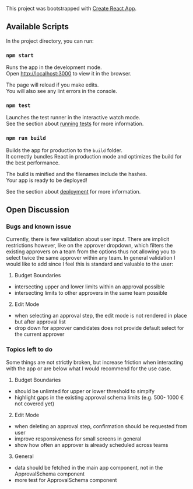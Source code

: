This project was bootstrapped with [Create React App](https://github.com/facebook/create-react-app).

## Available Scripts

In the project directory, you can run:

### `npm start`

Runs the app in the development mode.<br />
Open [http://localhost:3000](http://localhost:3000) to view it in the browser.

The page will reload if you make edits.<br />
You will also see any lint errors in the console.

### `npm test`

Launches the test runner in the interactive watch mode.<br />
See the section about [running tests](https://facebook.github.io/create-react-app/docs/running-tests) for more information.

### `npm run build`

Builds the app for production to the `build` folder.<br />
It correctly bundles React in production mode and optimizes the build for the best performance.

The build is minified and the filenames include the hashes.<br />
Your app is ready to be deployed!

See the section about [deployment](https://facebook.github.io/create-react-app/docs/deployment) for more information.

## Open Discussion

### Bugs and known issue
Currently, there is few validation about user input. There are implicit restrictions however, like on the approver dropdown, which filters the existing approvers on a team from the options thus not allowing you to select twice the same approver within any team. In general validation I would like to add since I feel this is standard and valuable to the user:

1. Budget Boundaries
* intersecting upper and lower limits within an approval possible
* intersecting limits to other approvers in the same team possible

2. Edit Mode
* when selecting an approval step, the edit mode is not rendered in place but after approval list 
* drop down for approver candidates does not provide default select for the current approver


### Topics left to do
Some things are not strictly broken, but increase friction when interacting with the app or are below what I would recommend for the use case.

1. Budget Boundaries
* should be unlimted for upper or lower threshold to simplfy
* highlight gaps in the existing approval schema limits (e.g. 500- 1000 € not covered yet)

2. Edit Mode
* when deleting an approval step, confirmation should be requested from user
* improve responsiveness for small screens in general
* show how often an approver is already scheduled across teams

3. General
*  data should be fetched in the main app component, not in the ApprovalSchema component
* more test for ApprovalSchema component